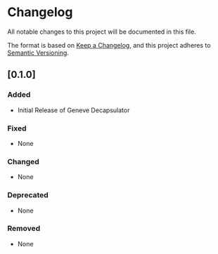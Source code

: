 # Changelog

All notable changes to this project will be documented in this file.

The format is based on [Keep a Changelog](https://keepachangelog.com/en/1.0.0/),
and this project adheres to [Semantic Versioning](https://semver.org/spec/v2.0.0.html).

## [0.1.0]

### Added 
- Initial Release of Geneve Decapsulator

### Fixed
- None

### Changed
- None

### Deprecated
- None

### Removed 
- None
